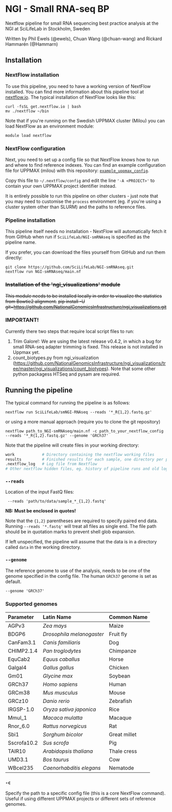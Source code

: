# NGI - Small RNA-seq BP
Nextflow pipeline for small RNA sequencing best practice analysis at the NGI at SciLifeLab in Stockholm, Sweden

Written by Phil Ewels (@ewels), Chuan Wang (@chuan-wang) and Rickard Hammarén (@Hammarn)


## Installation
### NextFlow installation
To use this pipeline, you need to have a working version of NextFlow installed. You can find more
information about this pipeline tool at [nextflow.io](http://www.nextflow.io/). The typical installation
of NextFlow looks like this:

```
curl -fsSL get.nextflow.io | bash
mv ./nextflow ~/bin
```
Note that if you're running on the Swedish UPPMAX cluster (Milou) you can load NextFlow as an
environment module:
```
module load nextflow
```

### NextFlow configuration
Next, you need to set up a config file so that NextFlow knows how to run and where to find reference
indexes. You can find an example configuration file for UPPMAX (milou) with this repository:
[`example_uppmax_config`](https://github.com/SciLifeLab/NGI-RNAseq/blob/master/example_uppmax_config).

Copy this file to `~/.nextflow/config` and edit the line `'-A <PROJECT>'` to contain your own UPPMAX project
identifier instead.

It is entirely possible to run this pipeline on other clusters - just note that you may need to customise
the `process` environment (eg. if you're using a cluster system other than SLURM) and the paths to reference
files.

### Pipeline installation
This pipeline itself needs no installation - NextFlow will automatically fetch it from GitHub when run if
`SciLifeLab/NGI-smRNAseq` is specified as the pipeline name.

If you prefer, you can download the files yourself from GitHub and run them directly:
```
git clone https://github.com/SciLifeLab/NGI-smRNAseq.git
nextflow run NGI-smRNAseq/main.nf
```

### ~~Installation of the 'ngi_visualizations' module~~
~~This module needs to be installed locally in order to visualize the statistics from Bowtie2 alignment.~~
~~pip install -U git+https://github.com/NationalGenomicsInfrastructure/ngi_visualizations.git~~


### IMPORTANT!
Currently there two steps that require local script files to run:  
1) Trim Galore!: We are using the latest release v0.4.2, in which a bug for small RNA-seq adapter trimming is fixed. This release is not installed in Uppmax yet.  
2) count_biotypes.py from ngi_visualization (https://github.com/NationalGenomicsInfrastructure/ngi_visualizations/tree/master/ngi_visualizations/count_biotypes). Note that some other python packagess HTSeq and pysam are required.  

## Running the pipeline
The typical command for running the pipeline is as follows:
```
nextflow run SciLifeLab/smNGI-RNAseq --reads '*_R{1,2}.fastq.gz'
```
or using a more manual approach (require you to clone the git repository)

```
nextflow path_to_NGI-smRNAseq/main.nf -c path_to_your_nextflow_config --reads '*_R{1,2}.fastq.gz' --genome 'GRCh37'
```

Note that the pipeline will create files in your working directory:
```bash
work            # Directory containing the nextflow working files
results         # Finished results for each sample, one directory per pipeline step
.nextflow_log   # Log file from Nextflow
# Other nextflow hidden files, eg. history of pipeline runs and old logs.
```

### `--reads`
Location of the input FastQ files:
```
 --reads 'path/to/data/sample_*_{1,2}.fastq'
```

**NB: Must be enclosed in quotes!**

Note that the `{1,2}` parentheses are required to specify paired end data. Running `--reads '*.fastq'` will treat
all files as single end. The file path should be in quotation marks to prevent shell glob expansion.

If left unspecified, the pipeline will assume that the data is in a directory called `data` in the working directory.

### `--genome`
The reference genome to use of the analysis, needs to be one of the genome specified in the config file.
The human `GRCh37` genome is set as default.
```
--genome 'GRCh37'
```

### Supported genomes   

| Parameter     |       Latin Name                 |      Common Name   |
| :------------ |:-------------------------------- |:------------------ |
| AGPv3         |       *Zea mays*                 |       Maize        |
| BDGP6         |       *Drosophila melanogaster*  |       Fruit fly    |
| CanFam3.1     |       *Canis familiaris*         |       Dog          |
| CHIMP2.1.4    |       *Pan troglodytes*          |       Chimpanze    |
| EquCab2       |       *Equus caballus*           |       Horse        |
| Galgal4       |       *Gallus gallus*            |       Chicken      |
| Gm01          |       *Glycine max*              |       Soybean      |
| GRCh37        |       *Homo sapiens*             |       Human        |
| GRCm38        |       *Mus musculus*             |       Mouse        |
| GRCz10        |       *Danio rerio*              |       Zebrafish    |
| IRGSP-1.0     |       *Oryza sativa japonica*    |       Rice         |
| Mmul_1        |       *Macaca mulatta*           |       Macaque      |
| Rnor_6.0      |       *Rattus norvegicus*        |       Rat          |
| Sbi1          |       *Sorghum bicolor*          |       Great millet |
| Sscrofa10.2   |       *Sus scrofa*               |       Pig          |
| TAIR10        |       *Arabidopsis thaliana*     |       Thale cress  |
| UMD3.1        |       *Bos taurus*               |       Cow          |
| WBcel235      |       *Caenorhabditis elegans*   |       Nematode     |


### `-c`
Specify the path to a specific config file (this is a core NextFlow command). Useful if using different UPPMAX
projects or different sets of reference genomes.
